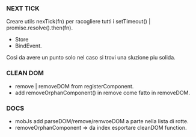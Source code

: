 ### NEXT TICK

Creare utils nexTick(fn) per racogliere tutti i setTimeout() | promise.resolve().then(fn).

- Store
- BindEvent.

Cosi da avere un punto solo nel caso si trovi una sluzione piu solida.

### CLEAN DOM

- remove | removeDOM from registerComponent.
- add removeOrphanComponent() in remove come fatto in removeDOM.


### DOCS

- mobJs add parseDOM/remove/remvoeDOM a parte nella lista di rotte.
- removeOrphanComponent => da index esportare cleanDOM function.

